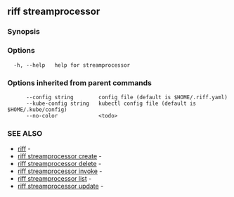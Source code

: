 ## riff streamprocessor

<todo>

### Synopsis

<todo>

### Options

```
  -h, --help   help for streamprocessor
```

### Options inherited from parent commands

```
      --config string        config file (default is $HOME/.riff.yaml)
      --kube-config string   kubectl config file (default is $HOME/.kube/config)
      --no-color             <todo>
```

### SEE ALSO

* [riff](riff.md)	 - <todo>
* [riff streamprocessor create](riff_streamprocessor_create.md)	 - <todo>
* [riff streamprocessor delete](riff_streamprocessor_delete.md)	 - <todo>
* [riff streamprocessor invoke](riff_streamprocessor_invoke.md)	 - <todo>
* [riff streamprocessor list](riff_streamprocessor_list.md)	 - <todo>
* [riff streamprocessor update](riff_streamprocessor_update.md)	 - <todo>

